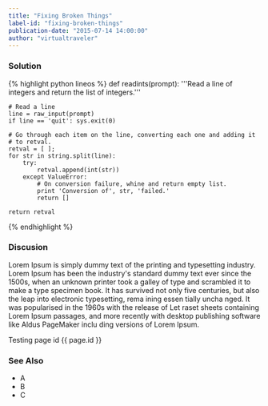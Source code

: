 ```yaml
---
title: "Fixing Broken Things"
label-id: "fixing-broken-things"
publication-date: "2015-07-14 14:00:00"
author: "virtualtraveler"
---
```


### Solution

{% highlight python lineos %}
    def readints(prompt):
    '''Read a line of integers and return the list of integers.'''

    # Read a line
    line = raw_input(prompt)
    if line == 'quit': sys.exit(0)
            
    # Go through each item on the line, converting each one and adding it
    # to retval.
    retval = [ ];
    for str in string.split(line):
        try:
            retval.append(int(str))
        except ValueError:
            # On conversion failure, whine and return empty list.
            print 'Conversion of', str, 'failed.'
            return []

    return retval
{% endhighlight %}

### Discusion

Lorem Ipsum is simply dummy text of the printing and typesetting industry. Lorem Ipsum has been the industry's standard dummy text ever since the 1500s, when an unknown printer took a galley of type and scrambled it to make a type specimen book. It has survived not only five centuries, but also the leap into electronic typesetting, rema ining essen tially uncha nged. It was popularised in the 1960s with the release of Let raset sheets containing Lorem Ipsum passages, and more recently with desktop publishing software like Aldus PageMaker inclu ding versions of Lorem Ipsum.

Testing page id {{ page.id }}

### See Also

- A
- B
- C 